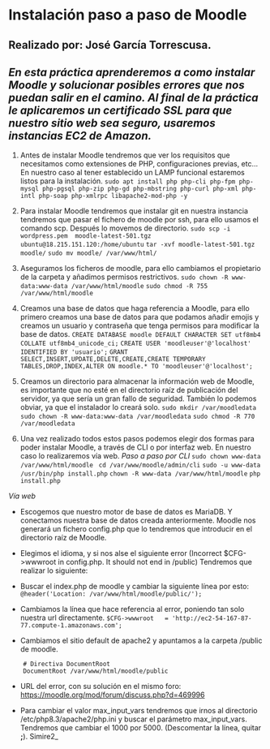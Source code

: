 # Instalación paso a paso de Moodle
## Realizado por: José García Torrescusa.
_En esta práctica aprenderemos a como instalar Moodle y solucionar posibles errores que nos puedan salir en el camino. Al final de la práctica le aplicaremos un certificado SSL para que nuestro sitio web sea seguro, usaremos instancias EC2 de Amazon._
---
1. Antes de instalar Moodle tendremos que ver los requisitos que necesitamos como extensiones de PHP, configuraciones previas, etc... En nuestro caso al tener establecido un LAMP funcional estaremos listos para la instalación.
```sudo apt install php php-cli php-fpm php-mysql php-pgsql php-zip php-gd php-mbstring php-curl php-xml php-intl php-soap php-xmlrpc libapache2-mod-php -y```

2. Para instalar Moodle tendremos que instalar git en nuestra instancia tendremos que pasar el fichero de moodle por ssh, para ello usamos el comando scp. Después lo movemos de directorio.
`sudo scp -i wordpress.pem  moodle-latest-501.tgz ubuntu@18.215.151.120:/home/ubuntu`
`tar -xvf moodle-latest-501.tgz moodle/`
`sudo mv moodle/ /var/www/html/`

3. Aseguramos los ficheros de moodle, para ello cambiamos el propietario de la carpeta y añadimos permisos restrictivos.
`sudo chown -R www-data:www-data /var/www/html/moodle`
`sudo chmod -R 755 /var/www/html/moodle`

4. Creamos una base de datos que haga referencia a Moodle, para ello primero creamos una base de datos para que podamos añadir emojis y creamos un usuario y contraseña que tenga permisos para modificar la base de datos.
`CREATE DATABASE moodle DEFAULT CHARACTER SET utf8mb4 COLLATE utf8mb4_unicode_ci;`
`CREATE USER 'moodleuser'@'localhost' IDENTIFIED BY 'usuario';`
`GRANT SELECT,INSERT,UPDATE,DELETE,CREATE,CREATE TEMPORARY TABLES,DROP,INDEX,ALTER ON moodle.* TO 'moodleuser'@'localhost';`

5. Creamos un directorio para almacenar la información web de Moodle, es importante que no esté en el directorio raíz de publicación del servidor, ya que sería un gran fallo de seguridad. También lo podemos obviar, ya que el instalador lo creará solo.
`sudo mkdir /var/moodledata`
`sudo chown -R www-data:www-data /var/moodledata`
`sudo chmod -R 770 /var/moodledata`

6. Una vez realizado todos estos pasos podemos elegir dos formas para poder instalar Moodle, a través de CLI o por interfaz web. En nuestro caso lo realizaremos vía web.
_Paso a paso por CLI_
```sudo chown www-data /var/www/html/moodle ```
```cd /var/www/moodle/admin/cli```
```sudo -u www-data /usr/bin/php install.php```
```chown -R www-data /var/www/html/moodle```
```php install.php```

_Vía web_

- Escogemos que nuestro motor de base de datos es MariaDB. Y conectamos nuestra base de datos creada anteriormente. Moodle nos generará un fichero config.php que lo tendremos que introducir en el directorio raíz de Moodle.

- Elegimos el idioma, y si nos alse el siguiente error (Incorrect $CFG->wwwroot in config.php. It should not end in /public) Tendremos que realizar lo siguiente:

- Buscar el index.php de moodle y cambiar la siguiente línea por esto:
`@header('Location: /var/www/html/moodle/public/');`

- Cambiamos la línea que hace referencia al error, poniendo tan solo nuestra url directamente.
`$CFG->wwwroot   = 'http://ec2-54-167-87-77.compute-1.amazonaws.com';` 

- Cambiamos el sitio default de apache2 y apuntamos a la carpeta /public de moodle.
```
    # Directiva DocumentRoot
    DocumentRoot /var/www/html/moodle/public
```
- URL del error, con su solución en el mismo foro: https://moodle.org/mod/forum/discuss.php?d=469996

- Para cambiar el valor max_input_vars tendremos que irnos al directorio /etc/php8.3/apache2/php.ini y buscar el parámetro max_input_vars. Tendremos que cambiar el 1000 por 5000. (Descomentar la línea, quitar **;**). Simire2_


